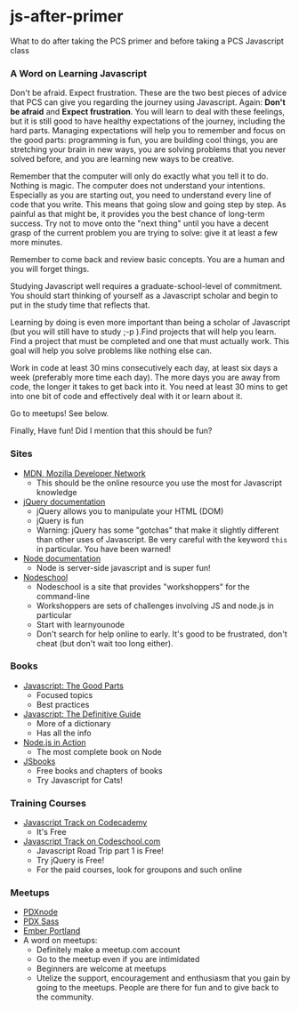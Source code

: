 js-after-primer
===============
What to do after taking the PCS primer and before taking a PCS Javascript class

### A Word on Learning Javascript
Don't be afraid. Expect frustration. These are the two best pieces of advice that PCS can give you regarding the journey using Javascript. Again: 
**Don't be afraid** and **Expect frustration**. You will learn to deal with these feelings, but it is still good to have healthy expectations of the journey, including the hard parts. Managing expectations will help you to remember and focus on the good parts: programming is fun, you are building cool things, you are stretching your brain in new ways, you are solving problems that you never solved before, and you are learning new ways to be creative. 

Remember that the computer will only do exactly what you tell it to do. Nothing is magic. The computer does not understand your intentions. Especially as you are starting out, you need to understand every line of code that you write. This means that going slow and going step by step. As painful as that might be, it provides you the best chance of long-term success. Try not to move onto the "next thing" until you have a decent grasp of the current problem you are trying to solve: give it at least a few more minutes.

Remember to come back and review basic concepts. You are a human and you will forget things. 

Studying Javascript well requires a graduate-school-level of commitment. You should start thinking of yourself as a Javascript scholar and begin to put in the study time that reflects that.

Learning by doing is even more important than being a scholar of Javascript (but you will still have to study ;-p ).Find projects that will help you learn. Find a project that must be completed and one that must actually work. This goal will help you solve problems like nothing else can. 

Work in code at least 30 mins consecutively each day, at least six days a week (preferably more time each day). The more days you are away from code, the longer it takes to get back into it. You need at least 30 mins to get into one bit of code and effectively deal with it or learn about it. 

Go to meetups! See below.

Finally, Have fun! Did I mention that this should be fun? 

### Sites
- [MDN, Mozilla Developer Network](https://developer.mozilla.org/en-US/)
    + This should be the online resource you use the most for Javascript knowledge
- [jQuery documentation](http://api.jquery.com/)
    + jQuery allows you to manipulate your HTML (DOM)
    + jQuery is fun
    + Warning: jQuery has some "gotchas" that make it slightly different than other uses of Javascript. Be very careful with the keyword `this` in particular. You have been warned!
- [Node documentation](http://nodejs.org/api/)
    + Node is server-side javascript and is super fun!
- [Nodeschool](http://nodeschool.io/)
    + Nodeschool is a site that provides "workshoppers" for the command-line
    + Workshoppers are sets of challenges involving JS and node.js in particular
    + Start with learnyounode
    + Don't search for help online to early. It's good to be frustrated, don't cheat (but don't wait too long either).

### Books
- [Javascript: The Good Parts](http://www.amazon.com/JavaScript-Good-Parts-Douglas-Crockford/dp/0596517742/ref=sr_1_1?s=books&ie=UTF8&qid=1397667096&sr=1-1&keywords=javascript+the+good+parts)
    + Focused topics
    + Best practices
- [Javascript: The Definitive Guide](http://www.amazon.com/JavaScript-Definitive-Guide-Activate-Guides-ebook/dp/B004XQX4K0/ref=sr_1_1?s=books&ie=UTF8&qid=1397667145&sr=1-1&keywords=javascript+the+definitive+guide)
    + More of a dictionary
    + Has all the info
- [Node.js in Action](http://www.manning.com/cantelon/)
    + The most complete book on Node
- [JSbooks](http://jsbooks.revolunet.com/)
    + Free books and chapters of books
    + Try Javascript for Cats!
    
### Training Courses
- [Javascript Track on Codecademy](http://www.codecademy.com/tracks/javascript)
    + It's Free
- [Javascript Track on Codeschool.com](https://www.codeschool.com/paths/javascript)
    + Javascript Road Trip part 1 is Free!
    + Try jQuery is Free!
    + For the paid courses, look for groupons and such online

### Meetups
- [PDXnode](http://www.meetup.com/pdxnode/)
- [PDX Sass](http://www.meetup.com/pdxSass/)
- [Ember Portland](http://www.meetup.com/Ember-PDX/)
- A word on meetups: 
    + Definitely make a meetup.com account
    + Go to the meetup even if you are intimidated
    + Beginners are welcome at meetups
    + Utelize the support, encouragement and enthusiasm that you gain by going to the meetups. People are there for fun and to give back to the community.
